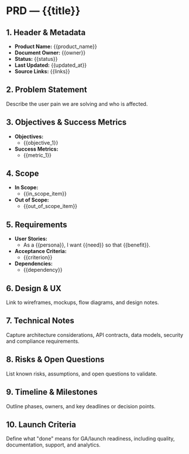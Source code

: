 # PRD — {{title}}

## 1. Header & Metadata
- **Product Name:** {{product_name}}
- **Document Owner:** {{owner}}
- **Status:** {{status}}
- **Last Updated:** {{updated_at}}
- **Source Links:** {{links}}

## 2. Problem Statement
Describe the user pain we are solving and who is affected.

## 3. Objectives & Success Metrics
- **Objectives:**
  - {{objective_1}}
- **Success Metrics:**
  - {{metric_1}}

## 4. Scope
- **In Scope:**
  - {{in_scope_item}}
- **Out of Scope:**
  - {{out_of_scope_item}}

## 5. Requirements
- **User Stories:**
  - As a {{persona}}, I want {{need}} so that {{benefit}}.
- **Acceptance Criteria:**
  - {{criterion}}
- **Dependencies:**
  - {{dependency}}

## 6. Design & UX
Link to wireframes, mockups, flow diagrams, and design notes.

## 7. Technical Notes
Capture architecture considerations, API contracts, data models, security and compliance requirements.

## 8. Risks & Open Questions
List known risks, assumptions, and open questions to validate.

## 9. Timeline & Milestones
Outline phases, owners, and key deadlines or decision points.

## 10. Launch Criteria
Define what "done" means for GA/launch readiness, including quality, documentation, support, and analytics.
